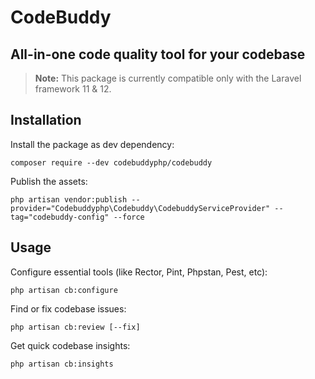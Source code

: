 # CodeBuddy

## All-in-one code quality tool for your codebase

> **Note:** This package is currently compatible only with the Laravel framework 11 & 12.


## Installation

Install the package as dev dependency:
```
composer require --dev codebuddyphp/codebuddy
```

Publish the assets:
```
php artisan vendor:publish --provider="Codebuddyphp\Codebuddy\CodebuddyServiceProvider" --tag="codebuddy-config" --force
```


## Usage

Configure essential tools (like Rector, Pint, Phpstan, Pest, etc):
```
php artisan cb:configure
```

Find or fix codebase issues:
```
php artisan cb:review [--fix]
```

Get quick codebase insights:
```
php artisan cb:insights
```
